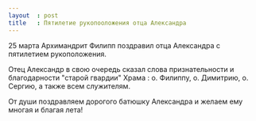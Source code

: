 ```yaml
---
layout  : post
title   : Пятилетие рукопооложения отца Александра
---
```


25 марта Архимандрит Филипп поздравил отца Александра с пятилетием рукоположения.

Отец Александр в свою очередь сказал слова признательности и благодарности "старой гвардии" Храма : о. Филиппу, о. Димитрию, о. Сергию, а также всем служителям. 

От души поздравляем дорогого батюшку Александра и желаем ему многая и благая лета!
